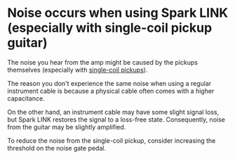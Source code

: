 # Noise occurs when using Spark LINK (especially with single-coil pickup guitar)

The noise you hear from the amp might be caused by the pickups themselves (especially with [single-coil pickups](https://www.sweetwater.com/insync/single-coil-pickup-noise/)).

The reason you don't experience the same noise when using a regular instrument cable is because a physical cable often comes with a higher capacitance.

On the other hand, an instrument cable may have some slight signal loss, but Spark LINK restores the signal to a loss-free state. Consequently, noise from the guitar may be slightly amplified.

To reduce the noise from the single-coil pickup, consider increasing the threshold on the noise gate pedal.

